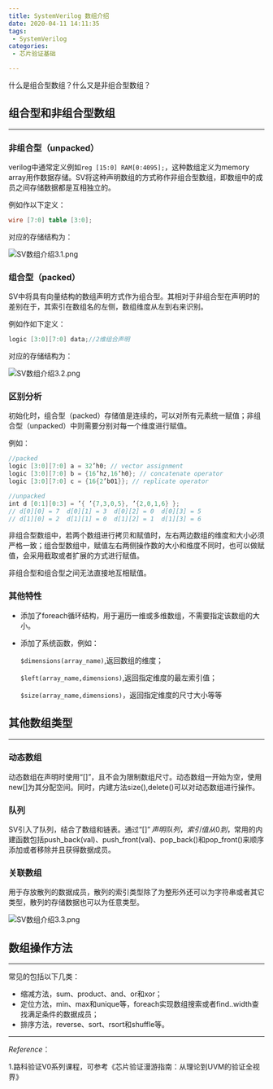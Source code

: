```yaml
---
title: SystemVerilog 数组介绍
date: 2020-04-11 14:11:35
tags:
 - SystemVerilog
categories:
 - 芯片验证基础

---
```


什么是组合型数组？什么又是非组合型数组？

<!--more-->

## 组合型和非组合型数组

-----

### 非组合型（unpacked）

verilog中通常定义例如`reg [15:0] RAM[0:4095];`，这种数组定义为memory array用作数据存储。SV将这种声明数组的方式称作非组合型数组，即数组中的成员之间存储数据都是互相独立的。

例如作以下定义：

```verilog
wire [7:0] table [3:0];
```

对应的存储结构为：

![SV数组介绍3.1.png](https://i.loli.net/2020/04/11/PvsCz36pwLSZYrm.png)

### 组合型（packed）

SV中将具有向量结构的数组声明方式作为组合型。其相对于非组合型在声明时的差别在于，其索引在数组名的左侧，数组维度从左到右来识别。

例如作如下定义：

```verilog
logic [3:0][7:0] data;//2维组合声明
```

对应的存储结构为：

![SV数组介绍3.2.png](https://i.loli.net/2020/04/11/kFmCXt6IansPUY1.png)

### 区别分析

初始化时，组合型（packed）存储值是连续的，可以对所有元素统一赋值；非组合型（unpacked）中则需要分别对每一个维度进行赋值。

例如：

```verilog
//packed
logic [3:0][7:0] a = 32’h0; // vector assignment
logic [3:0][7:0] b = {16’hz,16’h0}; // concatenate operator
logic [3:0][7:0] c = {16{2’b01}}; // replicate operator

//unpacked
int d [0:1][0:3] = ’{ ’{7,3,0,5}, ’{2,0,1,6} };
// d[0][0] = 7  d[0][1] = 3  d[0][2] = 0  d[0][3] = 5
// d[1][0] = 2  d[1][1] = 0  d[1][2] = 1  d[1][3] = 6

```

非组合型数组中，若两个数组进行拷贝和赋值时，左右两边数组的维度和大小必须严格一致；组合型数组中，赋值左右两侧操作数的大小和维度不同时，也可以做赋值，会采用截取或者扩展的方式进行赋值。

非组合型和组合型之间无法直接地互相赋值。

### 其他特性

- 添加了foreach循环结构，用于遍历一维或多维数组，不需要指定该数组的大小。

- 添加了系统函数，例如：

  `$dimensions(array_name)`,返回数组的维度；

  `$left(array_name,dimensions)`,返回指定维度的最左索引值；

  `$size(array_name,dimensions)`，返回指定维度的尺寸大小等等

## 其他数组类型

----

### 动态数组

动态数组在声明时使用“[]”，且不会为限制数组尺寸。动态数组一开始为空，使用new[]为其分配空间。同时，内建方法size(),delete()可以对动态数组进行操作。

### 队列

SV引入了队列，结合了数组和链表。通过“[$]”声明队列，索引值从0到$，常用的内建函数包括push_back(val)、push_front(val)、pop_back()和pop_front()来顺序添加或者移除并且获得数据成员。

### 关联数组

用于存放散列的数据成员，散列的索引类型除了为整形外还可以为字符串或者其它类型，散列的存储数据也可以为任意类型。

![SV数组介绍3.3.png](https://i.loli.net/2020/04/11/J8IzFPNGb3Z52W1.png)

## 数组操作方法

----

常见的包括以下几类：

- 缩减方法，sum、product、and、or和xor；
- 定位方法，min、max和unique等，foreach实现数组搜索或者find..width查找满足条件的数据成员；
- 排序方法，reverse、sort、rsort和shuffle等。

----

*Reference*： 

1.路科验证V0系列课程，可参考《芯片验证漫游指南：从理论到UVM的验证全视界》